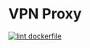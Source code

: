 # VPN Proxy

[![lint dockerfile](https://github.com/andronics/docker-vpn-proxy/actions/workflows/lint.yml/badge.svg?branch=main)](https://github.com/andronics/docker-vpn-proxy/actions/workflows/lint.yml)